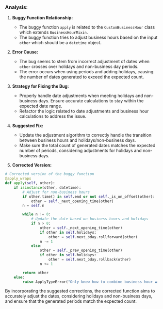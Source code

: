 ### Analysis:
1. **Buggy Function Relationship:**
   - The buggy function `apply` is related to the `CustomBusinessHour` class which extends `BusinessHourMixin`.
   - The buggy function tries to adjust business hours based on the input `other` which should be a `datetime` object.
   
2. **Error Cause:**
   - The bug seems to stem from incorrect adjustment of dates when `other` crosses over holidays and non-business day periods.
   - The error occurs when using periods and adding holidays, causing the number of dates generated to exceed the expected count.

3. **Strategy for Fixing the Bug:**
   - Properly handle date adjustments when meeting holidays and non-business days. Ensure accurate calculations to stay within the expected date range.
   - Refactor the logic related to date adjustments and business hour calculations to address the issue.
   
4. **Suggested Fix:**
   - Update the adjustment algorithm to correctly handle the transition between business hours and holidays/non-business days.
   - Make sure the total count of generated dates matches the expected number of periods, considering adjustments for holidays and non-business days.

5. **Corrected Version:**
```python
# Corrected version of the buggy function
@apply_wraps
def apply(self, other):
    if isinstance(other, datetime):
        # Adjust for non-business hours
        if other.time() in self.end or not self._is_on_offset(other):
            other = self._next_opening_time(other)
        n = self.n

        while n != 0:
            # Update the date based on business hours and holidays
            if n > 0:
                other = self._next_opening_time(other)
                if other in self.holidays:
                    other = self.next_bday.rollforward(other)
                n -= 1
            else:
                other = self._prev_opening_time(other)
                if other in self.holidays:
                    other = self.next_bday.rollback(other)
                n += 1

        return other
    else:
        raise ApplyTypeError("Only know how to combine business hour with datetime")
```

By incorporating the suggested corrections, the corrected function aims to accurately adjust the dates, considering holidays and non-business days, and ensure that the generated periods match the expected count.